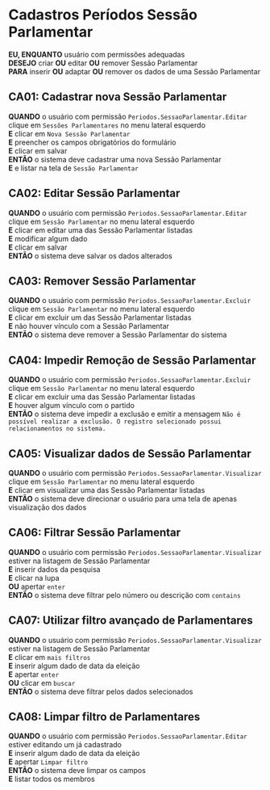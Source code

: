 # Cadastros Períodos Sessão Parlamentar

**EU, ENQUANTO** usuário com permissões adequadas\
**DESEJO** criar **OU** editar **OU** remover Sessão Parlamentar\
**PARA** inserir **OU** adaptar **OU** remover os dados de uma Sessão Parlamentar

## CA01: Cadastrar nova Sessão Parlamentar

**QUANDO** o usuário com permissão `Periodos.SessaoParlamentar.Editar` clique em `Sessões Parlamentares` no menu lateral esquerdo\
**E** clicar em `Nova Sessão Parlamentar`\
**E** preencher os campos obrigatórios do formulário\
**E** clicar em salvar\
**ENTÃO** o sistema deve cadastrar uma nova Sessão Parlamentar\
**E** e listar na tela de `Sessão Parlamentar`

## CA02: Editar Sessão Parlamentar

**QUANDO** o usuário com permissão `Periodos.SessaoParlamentar.Editar` clique em `Sessão Parlamentar` no menu lateral esquerdo\
**E** clicar em editar uma das Sessão Parlamentar listadas\
**E** modificar algum dado\
**E** clicar em salvar\
**ENTÃO** o sistema deve salvar os dados alterados

## CA03: Remover Sessão Parlamentar

**QUANDO** o usuário com permissão `Periodos.SessaoParlamentar.Excluir` clique em `Sessão Parlamentar` no menu lateral esquerdo\
**E** clicar em excluir um das Sessão Parlamentar listadas\
**E** não houver vínculo com a Sessão Parlamentar\
**ENTÃO** o sistema deve remover a Sessão Parlamentar do sistema

## CA04: Impedir Remoção de Sessão Parlamentar

**QUANDO** o usuário com permissão `Periodos.SessaoParlamentar.Excluir` clique em `Sessão Parlamentar` no menu lateral esquerdo\
**E** clicar em excluir uma das Sessão Parlamentar listadas\
**E** houver algum vínculo com o partido\
**ENTÃO** o sistema deve impedir a exclusão e emitir a mensagem `Não é possível realizar a exclusão. O registro selecionado possui relacionamentos no sistema.`

## CA05: Visualizar dados de Sessão Parlamentar

**QUANDO** o usuário com permissão `Periodos.SessaoParlamentar.Visualizar` clique em `Sessão Parlamentar` no menu lateral esquerdo\
**E** clicar em visualizar uma das Sessão Parlamentar listadas\
**ENTÃO** o sistema deve direcionar o usuário para uma tela de apenas visualização dos dados

## CA06: Filtrar Sessão Parlamentar

**QUANDO** o usuário com permissão `Periodos.SessaoParlamentar.Visualizar` estiver na listagem de Sessão Parlamentar\
**E** inserir dados da pesquisa\
**E** clicar na lupa\
**OU** apertar `enter`\
**ENTÃO** o sistema deve filtrar pelo número ou descrição com `contains`

## CA07: Utilizar filtro avançado de Parlamentares

**QUANDO** o usuário com permissão `Periodos.SessaoParlamentar.Visualizar` estiver na listagem de Sessão Parlamentar\
**E** clicar em `mais filtros`\
**E** inserir algum dado de data da eleição\
**E** apertar `enter`\
**OU** clicar em `buscar`\
**ENTÃO** o sistema deve filtrar pelos dados selecionados

## CA08: Limpar filtro de Parlamentares

**QUANDO** o usuário com permissão `Periodos.SessaoParlamentar.Editar` estiver editando um já cadastrado\
**E** inserir algum dado de data da eleição\
**E** apertar `Limpar filtro`\
**ENTÃO** o sistema deve limpar os campos\
**E** listar todos os membros
